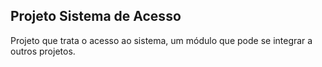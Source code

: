 ## Projeto Sistema de Acesso
Projeto que trata o acesso ao sistema, um módulo que pode se integrar a outros projetos. 


